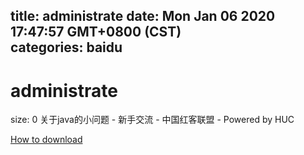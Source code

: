 
title: administrate
date: Mon Jan 06 2020 17:47:57 GMT+0800 (CST)    
categories: baidu
---

# administrate
size: 0
 关于java的小问题 - 新手交流 - 中国红客联盟 - Powered by HUC
 

[How to download](https://bpcam.bemobtrk.com/go/2ceec3aa-1ca2-46d6-b9ff-aaa5c184517c?jno=4629)